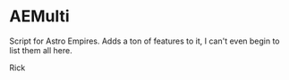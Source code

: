 # AEMulti
Script for Astro Empires. Adds a ton of features to it, I can't even begin to list them all here.

Rick
